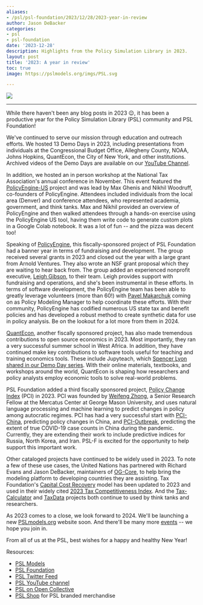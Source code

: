 ```yaml
---
aliases:
- /psl/psl-foundation/2023/12/28/2023-year-in-review
author: Jason DeBacker
categories:
- psl
- psl-foundation
date: '2023-12-28'
description: Highlights from the Policy Simulation Library in 2023.
layout: post
title: '2023: A year in review'
toc: true
image: https://pslmodels.org/imgs/PSL.svg

---
```


![](https://pslmodels.org/imgs/PSL.svg)

 ------

While there haven't been any blog posts in 2023 :wink:, it has been a productive year for the Policy Simulation Library (PSL) community and PSL Foundation!

We've continued to serve our mission through education and outreach efforts.
We hosted 13 Demo Days in 2023, including presentations from individuals at the Congressional Budget Office, Allegheny County, NOAA, Johns Hopkins, QuantEcon, the City of New York, and other institutions.
Archived videos of the Demo Days are available on our [YouTube Channel](https://www.youtube.com/channel/UCf7WWCuZHs_FFLjuBW4a4_Q).

In addition, we hosted an in person workshop at the National Tax Association's annual conference in November.
This event featured the [PolicyEngine-US](https://policyengine.org) project and was lead by Max Ghenis and Nikhil Woodruff, co-founders of PolicyEngine.
Attendees included individuals from the local area (Denver) and conference attendees, who represented academia, government, and think tanks.
Max and Nikhil provided an overview of PolicyEngine and then walked attendees through a hands-on exercise using the PolicyEngine US tool, having them write code to generate custom plots in a Google Colab notebook.
It was a lot of fun -- and the pizza was decent too!

Speaking of [PolicyEngine](https://policyengine.org), this fiscally-sponsored project of PSL Foundation had a banner year in terms of fundraising and development.
The group received several grants in 2023 and closed out the year with a large grant from Arnold Ventures.
They also wrote an NSF grant proposal which they are waiting to hear back from.
The group added an experienced nonprofit executive, [Leigh Gibson](https://www.linkedin.com/in/leigh-gibson-2a260a8/), to their team.
Leigh provides support with fundraising and operations, and she's been instrumental in these efforts.
In terms of software development, the PolicyEngine team has been able to greatly leverage volunteers (more than 60!) with [Pavel Makarchuk](https://www.linkedin.com/in/pavel-makarchuk-170989203/) coming on as Policy Modeling Manager to help coordinate these efforts.
With their community, PolicyEngine has codified numerous US state tax and benefit policies and has developed a robust method to create synthetic data for use in policy analysis.
Be on the lookout for a lot more from them in 2024.

[QuantEcon](https://quantecon.org), another fiscally sponsored project, has also made tremendous contributions to open source economics in 2023.
Most importantly, they ran a very successful summer school in West Africa.
In addition, they have continued make key contributions to software tools useful for teaching and training economics tools.
These include Jupyteach, which [Spencer Lyon shared in our Demo Day series](https://youtu.be/mJWeY94uKUI?si=-mvv8sbKMbPSwMwH).
With their online materials, textbooks, and workshops around the world, QuantEcon is shaping how researchers and policy analysts employ economic tools to solve real-world problems.

PSL Foundation added a third fiscally sponsored project, [Policy Change Index](https://youtu.be/mJWeY94uKUI?si=-mvv8sbKMbPSwMwH) (PCI) in 2023.
PCI was founded by [Weifeng Zhong](https://www.weifengzhong.com), a Senior Research Fellow at the Mercatus Center at George Mason University, and uses natural language processing and machine learning to predict changes in policy among autocratic regimes.
PCI has had a very successful start with [PCI-China](https://policychangeindex.org/overview-PCI-China.html), predicting policy changes in China, and [PCI-Outbreak](https://policychangeindex.org/overview-PCI-Outbreak.html), predicting the extent of true COVID-19 case counts in China during the pandemic.
Currently, they are extending their work to include predictive indices for Russia, North Korea, and Iran.
PSL-F is excited for the opportunity to help support this important work.

Other cataloged projects have continued to be widely used in 2023.
To note a few of these use cases, the United Nations has partnered with Richard Evans and Jason DeBacker, maintainers of [OG-Core](https://pslmodels.github.io/OG-Core/content/intro/intro.html), to help bring the modeling platform to developing countries they are assisting.
Tax Foundation's [Capital Cost Recovery](https://github.com/TaxFoundation/capital-cost-recovery) model has been updated to 2023 and used in their widely cited [2023 Tax Competitiveness Index](https://taxfoundation.org/research/all/global/2023-international-tax-competitiveness-index/#:~:text=The%20International%20Tax%20Competitiveness%20Index%20(ITCI)%20seeks%20to%20measure%20the,world%2C%20capital%20is%20highly%20mobile.).
And the [Tax-Calculator](taxcalc.pslmodels.org) and [TaxData](https://github.com/PSLmodels/taxdata) projects both continue to used by think tanks and researchers.

As 2023 comes to a close, we look forward to 2024.
We'll be launching a new [PSLmodels.org](https://pslmodels.org) website soon.
And there'll be many more [events](http://pslmodels.org/events) -- we hope you join in.

From all of us at the PSL, best wishes for a happy and healthy New Year!

Resources:

* [PSL Models](https://pslmodels.org)
* [PSL Foundation](https://psl-foundation.org)
* [PSL Twitter Feed](https://twitter.com/PSLmodels)
* [PSL YouTube channel](https://www.youtube.com/channel/UCf7WWCuZHs_FFLjuBW4a4_Q)
* [PSL on Open Collective](https://opencollective.com/psl)
* [PSL Shop](https://pslmodels.org/shop#!/) for PSL branded merchandise
